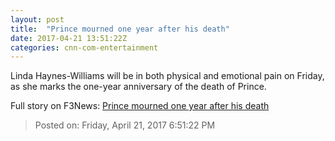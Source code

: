 ```yaml
---
layout: post
title:  "Prince mourned one year after his death"
date: 2017-04-21 13:51:22Z
categories: cnn-com-entertainment
---
```


Linda Haynes-Williams will be in both physical and emotional pain on Friday, as she marks the one-year anniversary of the death of Prince.


Full story on F3News: [Prince mourned one year after his death](http://www.f3nws.com/n/AZGVJH)

> Posted on: Friday, April 21, 2017 6:51:22 PM
